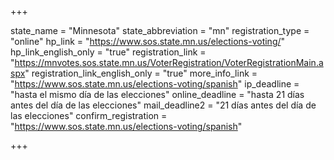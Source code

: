 +++

state_name = "Minnesota"
state_abbreviation = "mn"
registration_type = "online"
hp_link = "https://www.sos.state.mn.us/elections-voting/"
hp_link_english_only = "true"
registration_link = "https://mnvotes.sos.state.mn.us/VoterRegistration/VoterRegistrationMain.aspx"
registration_link_english_only = "true"
more_info_link = "https://www.sos.state.mn.us/elections-voting/spanish"
ip_deadline = "hasta el mismo día de las elecciones"
online_deadline = "hasta 21 días antes del día de las elecciones"
mail_deadline2 = "21 días antes del día de las elecciones"
confirm_registration = "https://www.sos.state.mn.us/elections-voting/spanish"

+++